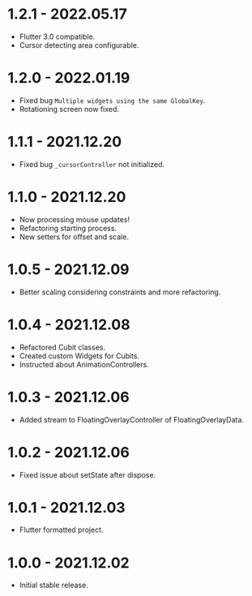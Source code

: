 
# 1.2.1 - 2022.05.17

* Flutter 3.0 compatible.
* Cursor detecting area configurable.

# 1.2.0 - 2022.01.19

* Fixed bug `Multiple widgets using the same GlobalKey`.
* Rotationing screen now fixed.

# 1.1.1 - 2021.12.20

* Fixed bug `_cursorController` not initialized.

# 1.1.0 - 2021.12.20

* Now processing mouse updates!
* Refactoring starting process.
* New setters for offset and scale.

# 1.0.5 - 2021.12.09

* Better scaling considering constraints and more refactoring.

# 1.0.4 - 2021.12.08

* Refactored Cubit classes.
* Created custom Widgets for Cubits.
* Instructed about AnimationControllers.

# 1.0.3 - 2021.12.06

* Added stream to FloatingOverlayController of FloatingOverlayData.

# 1.0.2 - 2021.12.06

* Fixed issue about setState after dispose.

# 1.0.1 - 2021.12.03

* Flutter formatted project.

# 1.0.0 - 2021.12.02

* Initial stable release.
